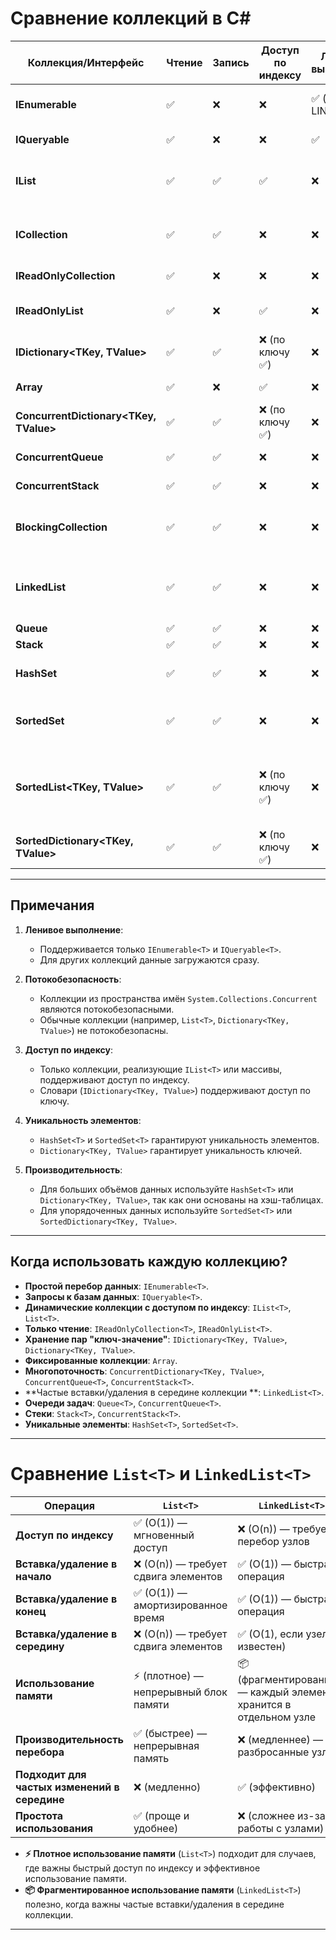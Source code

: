 # Сравнение коллекций в C#

| Коллекция/Интерфейс                    | Чтение | Запись | Доступ по индексу | Ленивое выполнение | Потокобезопасность | Основное назначение                                                          |
| -------------------------------------- | ------ | ------ | ----------------- | ------------------ | ------------------ | ---------------------------------------------------------------------------- |
| **IEnumerable<T>**                     | ✅     | ❌     | ❌                | ✅ (если LINQ)     | ❌                 | Перебор данных, работа с LINQ-запросами                                      |
| **IQueryable<T>**                      | ✅     | ❌     | ❌                | ✅                 | ❌                 | Запросы к базам данных через LINQ                                            |
| **IList<T>**                           | ✅     | ✅     | ✅                | ❌                 | ❌                 | Динамические коллекции с доступом по индексу                                 |
| **ICollection<T>**                     | ✅     | ✅     | ❌                | ❌                 | ❌                 | Базовые операции добавления, удаления и очистки                              |
| **IReadOnlyCollection<T>**             | ✅     | ❌     | ❌                | ❌                 | ❌                 | Только чтение коллекции                                                      |
| **IReadOnlyList<T>**                   | ✅     | ❌     | ✅                | ❌                 | ❌                 | Только чтение с доступом по индексу                                          |
| **IDictionary<TKey, TValue>**          | ✅     | ✅     | ❌ (по ключу ✅)  | ❌                 | ❌                 | Хранение пар "ключ-значение"                                                 |
| **Array**                              | ✅     | ❌     | ✅                | ❌                 | ❌                 | Фиксированные коллекции                                                      |
| **ConcurrentDictionary<TKey, TValue>** | ✅     | ✅     | ❌ (по ключу ✅)  | ❌                 | ✅                 | Потокобезопасный словарь                                                     |
| **ConcurrentQueue<T>**                 | ✅     | ✅     | ❌                | ❌                 | ✅                 | Потокобезопасная очередь (FIFO)                                              |
| **ConcurrentStack<T>**                 | ✅     | ✅     | ❌                | ❌                 | ✅                 | Потокобезопасный стек (LIFO)                                                 |
| **BlockingCollection<T>**              | ✅     | ✅     | ❌                | ❌                 | ✅                 | Потокобезопасная коллекция с блокировкой потоков                             |
| **LinkedList<T>**                      | ✅     | ✅     | ❌                | ❌                 | ❌                 | Частые вставки и удаления элементов в середине коллекции                     |
| **Queue<T>**                           | ✅     | ✅     | ❌                | ❌                 | ❌                 | FIFO-очередь                                                                 |
| **Stack<T>**                           | ✅     | ✅     | ❌                | ❌                 | ❌                 | LIFO-стек                                                                    |
| **HashSet<T>**                         | ✅     | ✅     | ❌                | ❌                 | ❌                 | Хранение уникальных элементов                                                |
| **SortedSet<T>**                       | ✅     | ✅     | ❌                | ❌                 | ❌                 | Упорядоченное хранение уникальных элементов                                  |
| **SortedList<TKey, TValue>**           | ✅     | ✅     | ❌ (по ключу ✅)  | ❌                 | ❌                 | Упорядоченный словарь, оптимизированный для частых операций вставки/удаления |
| **SortedDictionary<TKey, TValue>**     | ✅     | ✅     | ❌ (по ключу ✅)  | ❌                 | ❌                 | Упорядоченный словарь на основе двоичного дерева                             |

---

## Примечания

1. **Ленивое выполнение**:
   - Поддерживается только `IEnumerable<T>` и `IQueryable<T>`.
   - Для других коллекций данные загружаются сразу.

2. **Потокобезопасность**:
   - Коллекции из пространства имён `System.Collections.Concurrent` являются потокобезопасными.
   - Обычные коллекции (например, `List<T>`, `Dictionary<TKey, TValue>`) не потокобезопасны.

3. **Доступ по индексу**:
   - Только коллекции, реализующие `IList<T>` или массивы, поддерживают доступ по индексу.
   - Словари (`IDictionary<TKey, TValue>`) поддерживают доступ по ключу.

4. **Уникальность элементов**:
   - `HashSet<T>` и `SortedSet<T>` гарантируют уникальность элементов.
   - `Dictionary<TKey, TValue>` гарантирует уникальность ключей.

5. **Производительность**:
   - Для больших объёмов данных используйте `HashSet<T>` или `Dictionary<TKey, TValue>`, так как они основаны на хэш-таблицах.
   - Для упорядоченных данных используйте `SortedSet<T>` или `SortedDictionary<TKey, TValue>`.

---

## Когда использовать каждую коллекцию?

- **Простой перебор данных**: `IEnumerable<T>`.
- **Запросы к базам данных**: `IQueryable<T>`.
- **Динамические коллекции с доступом по индексу**: `IList<T>`, `List<T>`.
- **Только чтение**: `IReadOnlyCollection<T>`, `IReadOnlyList<T>`.
- **Хранение пар "ключ-значение"**: `IDictionary<TKey, TValue>`, `Dictionary<TKey, TValue>`.
- **Фиксированные коллекции**: `Array`.
- **Многопоточность**: `ConcurrentDictionary<TKey, TValue>`, `ConcurrentQueue<T>`, `ConcurrentStack<T>`.
- **Частые вставки/удаления  в середине коллекции **: `LinkedList<T>`.
- **Очереди задач**: `Queue<T>`, `ConcurrentQueue<T>`.
- **Стеки**: `Stack<T>`, `ConcurrentStack<T>`.
- **Уникальные элементы**: `HashSet<T>`, `SortedSet<T>`.

---


# Сравнение `List<T>` и `LinkedList<T>`

| Операция                     | `List<T>`                          | `LinkedList<T>`                    |
|------------------------------|-------------------------------------|-------------------------------------|
| **Доступ по индексу**         | ✅ (O(1)) — мгновенный доступ       | ❌ (O(n)) — требуется перебор узлов  |
| **Вставка/удаление в начало** | ❌ (O(n)) — требует сдвига элементов | ✅ (O(1)) — быстрая операция         |
| **Вставка/удаление в конец**  | ✅ (O(1)) — амортизированное время  | ✅ (O(1)) — быстрая операция         |
| **Вставка/удаление в середину** | ❌ (O(n)) — требует сдвига элементов | ✅ (O(1), если узел известен)       |
| **Использование памяти**      | ⚡ (плотное) — непрерывный блок памяти | 📦 (фрагментированное) — каждый элемент хранится в отдельном узле |
| **Производительность перебора** | ✅ (быстрее) — непрерывная память   | ❌ (медленнее) — разбросанные узлы  |
| **Подходит для частых изменений в середине** | ❌ (медленно)                 | ✅ (эффективно)                     |
| **Простота использования**    | ✅ (проще и удобнее)                | ❌ (сложнее из-за работы с узлами)  |


- **⚡ Плотное использование памяти** (`List<T>`) подходит для случаев, где важны быстрый доступ по индексу и эффективное использование памяти.
- **📦 Фрагментированное использование памяти** (`LinkedList<T>`) полезно, когда важны частые вставки/удаления в середине коллекции.
---
